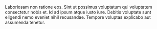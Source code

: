 Laboriosam non ratione eos. Sint ut possimus voluptatum qui voluptatem consectetur nobis et. Id ad ipsum atque iusto iure. Debitis voluptate sunt eligendi nemo eveniet nihil recusandae. Tempore voluptas explicabo aut assumenda tenetur.